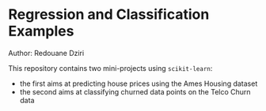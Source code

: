# Regression and Classification Examples

Author: Redouane Dziri

This repository contains two mini-projects using `scikit-learn`:

- the first aims at predicting house prices using the Ames Housing dataset
- the second aims at classifying churned data points on the Telco Churn data

